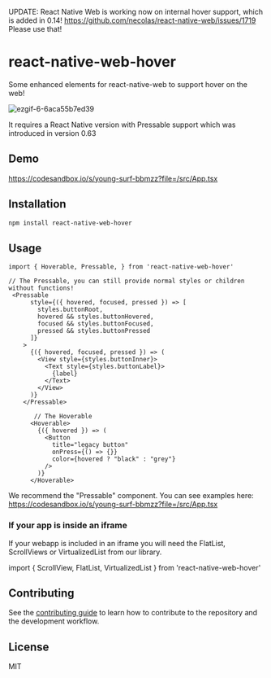 UPDATE: React Native Web is working now on internal hover support, which is added in 0.14! https://github.com/necolas/react-native-web/issues/1719
Please use that!


# react-native-web-hover

Some enhanced elements for react-native-web to support hover on the web!

![ezgif-6-6aca55b7ed39](https://user-images.githubusercontent.com/6492229/92249982-28e3a200-eecb-11ea-8672-a86328acbe2d.gif)


It requires a React Native version with Pressable support which was introduced in version 0.63

## Demo

https://codesandbox.io/s/young-surf-bbmzz?file=/src/App.tsx

## Installation

```sh
npm install react-native-web-hover
```

## Usage
```tsx
import { Hoverable, Pressable, } from 'react-native-web-hover'

// The Pressable, you can still provide normal styles or children without functions!
 <Pressable
      style={({ hovered, focused, pressed }) => [
        styles.buttonRoot,
        hovered && styles.buttonHovered,
        focused && styles.buttonFocused,
        pressed && styles.buttonPressed
      ]}
    >
      {({ hovered, focused, pressed }) => (
        <View style={styles.buttonInner}>
          <Text style={styles.buttonLabel}>
            {label}
          </Text>
        </View>
      )}
    </Pressable>

       // The Hoverable
      <Hoverable>
        {({ hovered }) => (
          <Button
            title="legacy button"
            onPress={() => {}}
            color={hovered ? "black" : "grey"}
          />
        )}
      </Hoverable>
```

We recommend the "Pressable" component. You can see examples here:
https://codesandbox.io/s/young-surf-bbmzz?file=/src/App.tsx




### If your app is inside an iframe
If your webapp is included in an iframe you will need the FlatList, ScrollViews or VirtualizedList from our library.

import { ScrollView, FlatList, VirtualizedList } from 'react-native-web-hover'

## Contributing

See the [contributing guide](CONTRIBUTING.md) to learn how to contribute to the repository and the development workflow.

## License

MIT
